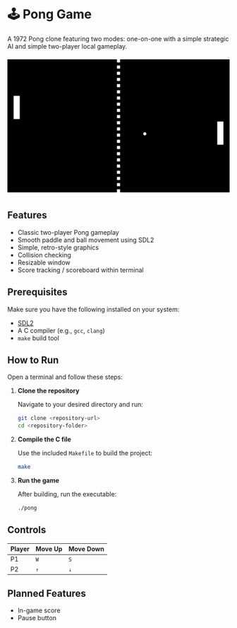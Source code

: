 # 🕹️ Pong Game
A 1972 Pong clone featuring two modes: one-on-one with a simple strategic AI and simple two-player local gameplay. 

![screenshot](images/screenshot.png)

## Features
- Classic two-player Pong gameplay
- Smooth paddle and ball movement using SDL2
- Simple, retro-style graphics
- Collision checking
- Resizable window
- Score tracking / scoreboard within terminal 

## Prerequisites 
Make sure you have the following installed on your system:
- [SDL2](https://www.libsdl.org/)
- A C compiler (e.g., `gcc`, `clang`)
- `make` build tool

## How to Run
Open a terminal and follow these steps:
1. **Clone the repository**

   Navigate to your desired directory and run: 
   ```bash
   git clone <repository-url>
   cd <repository-folder>
   ```
   
2. **Compile the C file**

   Use the included `Makefile` to build the project: 
   ```bash
   make
   ```

3. **Run the game**

   After building, run the executable:
   ```bash
   ./pong
   ```

## Controls 
| Player | Move Up | Move Down |
|--------|---------|-----------|
| P1     | `W`     | `S`       |
| P2     | `↑`     | `↓`       |

## Planned Features
- In-game score
- Pause button
